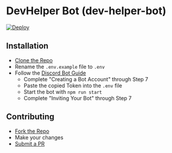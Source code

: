 # DevHelper Bot (dev-helper-bot)
[![Deploy](https://www.herokucdn.com/deploy/button.svg)](https://heroku.com/deploy?template=https://github.com/barbados-clemens/dev-helper/tree/main
)

## Installation
- [Clone the Repo](https://help.github.com/en/github/creating-cloning-and-archiving-repositories/cloning-a-repository)
- Rename the `.env.example` file to `.env`
- Follow the [Discord Bot Guide](https://discordpy.readthedocs.io/en/latest/discord.html)
    - Complete "Creating a Bot Account" through Step 7
    - Paste the copied Token into the `.env` file
    - Start the bot with `npm run start`
    - Complete "Inviting Your Bot" through Step 7

## Contributing
- [Fork the Repo](https://help.github.com/en/github/getting-started-with-github/fork-a-repo)
- Make your changes
- [Submit a PR](https://help.github.com/en/github/collaborating-with-issues-and-pull-requests/creating-a-pull-request)
